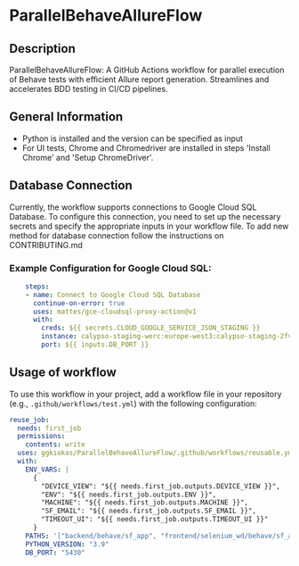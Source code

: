 # ParallelBehaveAllureFlow
## Description
ParallelBehaveAllureFlow: A GitHub Actions workflow for parallel execution of Behave tests with efficient Allure report generation. Streamlines and accelerates BDD testing in CI/CD pipelines.

## General Information
- Python is installed and the version can be specified as input
- For UI tests, Chrome and Chromedriver are installed in steps 'Install Chrome' and 'Setup ChromeDriver'.
## Database Connection
Currently, the workflow supports connections to Google Cloud SQL Database. To configure this connection, you need to set up the necessary secrets and specify the appropriate inputs in your workflow file. To add new method for database connection follow the instructions on CONTRIBUTING.md

### Example Configuration for Google Cloud SQL:

```yaml
    steps:
    - name: Connect to Google Cloud SQL Database
      continue-on-error: true 
      uses: mattes/gce-cloudsql-proxy-action@v1
      with:
        creds: ${{ secrets.CLOUD_GOOGLE_SERVICE_JSON_STAGING }}
        instance: calypso-staging-werc:europe-west3:calypso-staging-2fvg
        port: ${{ inputs.DB_PORT }}

```

## Usage of workflow
To use this workflow in your project, add a workflow file in your repository (e.g., `.github/workflows/test.yml`) with the following configuration:

```yaml
reuse_job:
  needs: first_job
  permissions:
    contents: write
  uses: ggkiokas/ParallelBehaveAllureFlow/.github/workflows/reusable.yml@main
  with:
    ENV_VARS: |
      {
        "DEVICE_VIEW": "${{ needs.first_job.outputs.DEVICE_VIEW }}",
        "ENV": "${{ needs.first_job.outputs.ENV }}",
        "MACHINE": "${{ needs.first_job.outputs.MACHINE }}",
        "SF_EMAIL": "${{ needs.first_job.outputs.SF_EMAIL }}",
        "TIMEOUT_UI": "${{ needs.first_job.outputs.TIMEOUT_UI }}"
      }
    PATHS: '["backend/behave/sf_app", "frontend/selenium_wd/behave/sf_app","frontend/selenium_wd/behave/cm_app"]'
    PYTHON_VERSION: "3.9"
    DB_PORT: "5430"